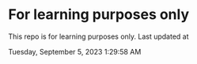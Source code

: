 # For learning purposes only
This repo is for learning purposes only.
Last updated at

Tuesday, September 5, 2023 1:29:58 AM


